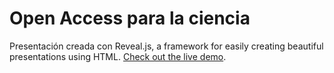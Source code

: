 # Open Access para la ciencia

Presentación creada con Reveal.js, a framework for easily creating beautiful presentations using HTML. [Check out the live demo](http://lab.hakim.se/reveal-js/).
